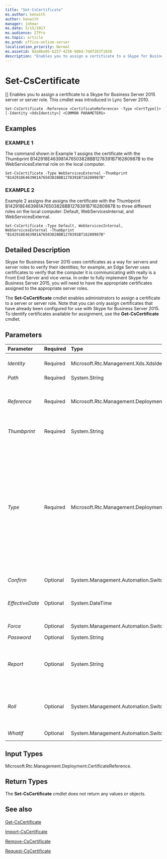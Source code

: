 ```yaml
---
title: "Set-CsCertificate"
ms.author: kenwith
author: kenwith
manager: johmar
ms.date: 3/15/2017
ms.audience: ITPro
ms.topic: article
ms.prod: office-online-server
localization_priority: Normal
ms.assetid: 6da0be05-b257-4258-9d6d-7ddf283f1038
description: "Enables you to assign a certificate to a Skype for Business Server 2015 server or server role. This cmdlet was introduced in Lync Server 2010."
---
```


# Set-CsCertificate
[]
Enables you to assign a certificate to a Skype for Business Server 2015 server or server role. This cmdlet was introduced in Lync Server 2010.
  
```
Set-CsCertificate -Reference <CertificateReference> -Type <CertType[]> [-Identity <XdsIdentity>] <COMMON PARAMETERS>

```

## Examples

### EXAMPLE 1

The command shown in Example 1 assigns the certificate with the Thumbprint B142918E463981A76503828BB1278391B716280987B to the WebServicesExternal role on the local computer.
  
```
Set-CsCertificate -Type WebServicesExternal -Thumbprint "B142918E463981A76503828BB1278391B716280987B"
```

### EXAMPLE 2

Example 2 assigns the assigns the certificate with the Thumbprint B142918E463981A76503828BB1278391B716280987B to three different roles on the local computer: Default, WebServicesInternal, and WebServicesExternal.
  
```
Set-CsCertificate -Type Default, WebServicesInternal, WebServicesExternal -Thumbprint "B142918E463981A76503828BB1278391B716280987B"
```

## Detailed Description

Skype for Business Server 2015 uses certificates as a way for servers and server roles to verify their identities; for example, an Edge Server uses certificates to verify that the computer it is communicating with really is a Front End Server and vice versa. In order to fully implement Skype for Business Server 2015, you will need to have the appropriate certificates assigned to the appropriate server roles.
  
The **Set-CsCertificate** cmdlet enables administrators to assign a certificate to a server or server role. Note that you can only assign certificates that have already been configured for use with Skype for Business Server 2015. To identify certificates available for assignment, use the **Get-CsCertificate** cmdlet.
  
## Parameters

|**Parameter**|**Required**|**Type**|**Description**|
|:-----|:-----|:-----|:-----|
| _Identity_ <br/> |Required  <br/> |Microsoft.Rtc.Management.Xds.XdsIdentity  <br/> |When set to Global, enables the certificate to function at the global scope. Global certificates will automatically be copied and distributed to the appropriate computers.  <br/> |
| _Path_ <br/> |Required  <br/> |System.String  <br/> |Full path to the .PFX certificate file.  <br/> |
| _Reference_ <br/> |Required  <br/> |Microsoft.Rtc.Management.Deployment.CertificateReference  <br/> |Object reference to a certificate configured for use with Skype for Business Server 2015. The following command returns an object reference (the variable $x) representing a certificate with the thumbprint B142918E463981A76503828BB1278391B716280987B:  <br/>  `$x = Get-CsCertificate | Where-Object {$_.Thumbprint -eq "B142918E463981A76503828BB1278391B716280987B".` <br/> |
| _Thumbprint_ <br/> |Required  <br/> |System.String  <br/> |Unique identifier for the certificate. A certificate thumbprint looks similar to this: B142918E463981A76503828BB1278391B716280987B.  <br/> |
| _Type_ <br/> |Required  <br/> |Microsoft.Rtc.Management.Deployment.CertType[]  <br/> |Type of certificate being assigned. Certificate types include, but are not limited to, the following:  <br/> AccessEdgeExternal  <br/> AudioVideoAuthentication  <br/> DataEdgeExternal  <br/> Default  <br/> External  <br/> Internal  <br/> iPhoneAPNService  <br/> iPadAPNService  <br/> MPNService  <br/> PICWebService (Skype for Business Online only)  <br/> ProvisionService (Skype for Business Online only)  <br/> WebServicesExternal  <br/> WebServicesInternal  <br/> WsFedTokenTransfer  <br/> For example, this syntax assigns the Default certificate:  `-Type Default`.  <br/> You can specify multiple types in a single command by separating the certificate types with commas:  <br/>  `-Type Internal,External,Default` <br/> |
| _Confirm_ <br/> |Optional  <br/> |System.Management.Automation.SwitchParameter  <br/> |Prompts you for confirmation before executing the command.  <br/> |
| _EffectiveDate_ <br/> |Optional  <br/> |System.DateTime  <br/> |Date and time when the certificate can first be used. For example, to configure a certificate for first use at 8:00 AM on July 31, 2012 use this syntax on a server running under the US English Region and Language settings:  <br/>  `-EffectiveTime "7/31/2012 8:00 AM"` <br/> |
| _Force_ <br/> |Optional  <br/> |System.Management.Automation.SwitchParameter  <br/> |Suppresses the display of any non-fatal error message that might arise when running the command.  <br/> |
| _Password_ <br/> |Optional  <br/> |System.String  <br/> |Password for the certificate.  <br/> |
| _Report_ <br/> |Optional  <br/> |System.String  <br/> |Enables you to record detailed information about the procedures carried out by the **Set-CsCertificate** cmdlet. The parameter value should be the full path to the HTML file to be generated; for example: `-Report C:\Logs\Certificates.html`. If the specified file already exists it will automatically be overwritten with the new information.  <br/> |
| _Roll_ <br/> |Optional  <br/> |System.Management.Automation.SwitchParameter  <br/> |Enables you to update the specified certificate at the date and time specified by the EffectiveDate parameter; this enables you to specify a date and time when the new certificate will become the primary certificate. Note that your command will fail if you specify the Roll parameter without including the EffectiveDate parameter.  <br/> |
| _WhatIf_ <br/> |Optional  <br/> |System.Management.Automation.SwitchParameter  <br/> |Describes what would happen if you executed the command without actually executing the command.  <br/> |
   
## Input Types

Microsoft.Rtc.Management.Deployment.CertificateReference. 
  
## Return Types

The **Set-CsCertificate** cmdlet does not return any values or objects.
  
## See also

#### 

[Get-CsCertificate](get-cscertificate.md)
  
[Import-CsCertificate](import-cscertificate.md)
  
[Remove-CsCertificate](remove-cscertificate.md)
  
[Request-CsCertificate](request-cscertificate.md)

